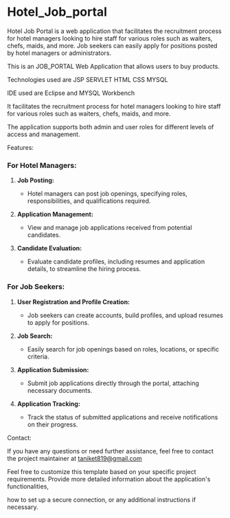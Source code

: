 # Hotel_Job_portal
Hotel Job Portal is a web application that facilitates the recruitment process for hotel managers looking to hire staff for various roles such as waiters, chefs, maids, and more. Job seekers can easily apply for positions posted by hotel managers or administrators.

This is an JOB_PORTAL Web Application that allows users to buy products.

Technologies used are JSP SERVLET HTML CSS MYSQL 

IDE used are Eclipse and MYSQL Workbench

It facilitates the recruitment process for hotel managers looking to hire staff for various roles such as waiters, chefs, maids, and more.

The application supports both admin and user roles for different levels of access and management.

Features:

### For Hotel Managers:

1. **Job Posting:**
   - Hotel managers can post job openings, specifying roles, responsibilities, and qualifications required.

2. **Application Management:**
   - View and manage job applications received from potential candidates.

3. **Candidate Evaluation:**
   - Evaluate candidate profiles, including resumes and application details, to streamline the hiring process.

### For Job Seekers:

1. **User Registration and Profile Creation:**
   - Job seekers can create accounts, build profiles, and upload resumes to apply for positions.

2. **Job Search:**
   - Easily search for job openings based on roles, locations, or specific criteria.

3. **Application Submission:**
   - Submit job applications directly through the portal, attaching necessary documents.

4. **Application Tracking:**
   - Track the status of submitted applications and receive notifications on their progress.

Contact:

If you have any questions or need further assistance, feel free to contact the project maintainer at taniket819@gmail.com

Feel free to customize this template based on your specific project requirements. Provide more detailed information about the application's functionalities,

how to set up a secure connection, or any additional instructions if necessary.
